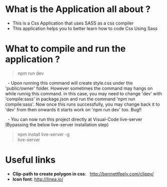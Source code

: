 # What is the Application all about ?
- This is a Css Application that uses SASS as a css compiler </br>
- This application helps you to better learn how to code Css Using Sass </br>

# What to compile and run the application ?
> npm run dev </br>

&nbsp; - Upon running this command will create style.css under the 'public/owner' folder. However sometimes the command may hangs on while runnig this command. in this case, you may need to change 'dev' with 'compile:sass' in package.json and run the command 'npm run compile:sass'. Now once this runs successfully, you may change back it to 'dev' from then onwards it starts work on 'npm run dev' too. Bug!! </br>

&nbsp; - You can now run this project directly at Visual-Code live-server (Bypassing the below live-server installation step) </br>
> npm install live-server -g </br>
> live-server </br>

# Useful links
- <b>Clip-path to create polygon in css</b>: &nbsp; http://bennettfeely.com/clippy/ </br>
- <b>Icon font</b>: http://linea.io/ </br>
